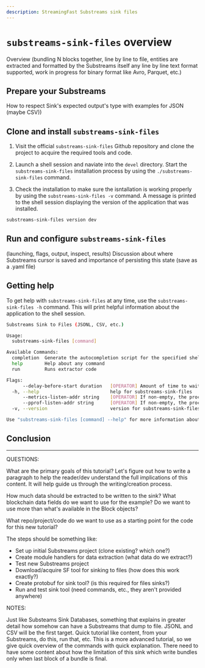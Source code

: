 ```yaml
---
description: StreamingFast Substreams sink files
---
```


# `substreams-sink-files` overview

Overview (bundling N blocks together, line by line to file, entities are extracted and formatted by the Substreams itself any line by line text format supported, work in progress for binary format like Avro, Parquet, etc.)

## Prepare your Substreams

How to respect Sink's expected output's type with examples for JSON (maybe CSV))

## Clone and install `substreams-sink-files`

1. Visit the official `substreams-sink-files` Github repository and clone the project to acquire the required tools and code.

2. Launch a shell session and naviate into the `devel` directory. Start the `substreams-sink-files` installation process by using the `./substreams-sink-files` command.

3. Check the installation to make sure the isntallation is working properly by using the `substreams-sink-files -v` command. A message is printed to the shell session displaying the version of the application that was installed.

```bash
substreams-sink-files version dev
```

## Run and configure `substreams-sink-files`

(launching, flags, output, inspect, results)
Discussion about where Substreams cursor is saved and importance of persisting this state (save as a .yaml file)

## Getting help

To get help with `substreams-sink-files` at any time, use the `substreams-sink-files -h` command. This will print helpful information about the application to the shell session.

```bash
Substreams Sink to Files (JSONL, CSV, etc.)

Usage:
  substreams-sink-files [command]

Available Commands:
  completion  Generate the autocompletion script for the specified shell
  help        Help about any command
  run         Runs extractor code

Flags:
      --delay-before-start duration   [OPERATOR] Amount of time to wait before starting any internal processes, can be used to perform to maintenance on the pod before actually letting it starts
  -h, --help                          help for substreams-sink-files
      --metrics-listen-addr string    [OPERATOR] If non-empty, the process will listen on this address for Prometheus metrics request(s) (default "localhost:9102")
      --pprof-listen-addr string      [OPERATOR] If non-empty, the process will listen on this address for pprof analysis (see https://golang.org/pkg/net/http/pprof/) (default "localhost:6060")
  -v, --version                       version for substreams-sink-files

Use "substreams-sink-files [command] --help" for more information about a command.
```

## Conclusion

---

QUESTIONS:

What are the primary goals of this tutorial? Let's figure out how to write a paragraph to help the reader/dev understand the full implications of this content. It will help guide us through the writing/creation process.

How much data should be extracted to be written to the sink?
What blockchain data fields do we want to use for the example? Do we want to use more than what's available in the Block objects?

What repo/project/code do we want to use as a starting point for the code for this new tutorial?

The steps should be something like:

- Set up initial Substreams project (clone existing? which one?)
- Create module handlers for data extraction (what data do we extract?)
- Test new Substreams project
- Download/acquire SF tool for sinking to files (how does this work exactly?)
- Create protobuf for sink tool? (is this required for files sinks?)
- Run and test sink tool (need commands, etc., they aren't provided anywhere)

NOTES:

Just like Substeams Sink Databases, something that explains in greater detail how somehow can have a Substreams that dump to file. JSONL and CSV will be the first target. Quick tutorial like content, from your Substreams, do this, run that, etc. This is a more advanced tutorial, so we give quick overview of the commands with quick explanation. There need to have some content about how the limitation of this sink which write bundles only when last block of a bundle is final.
